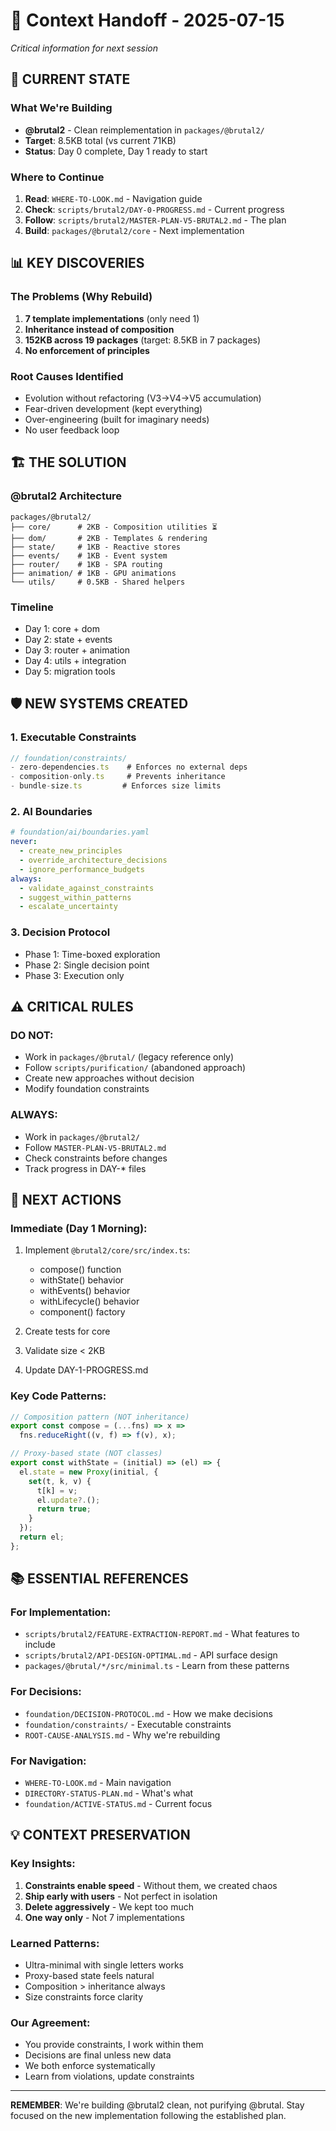 # 🎯 Context Handoff - 2025-07-15
*Critical information for next session*

## 🚨 CURRENT STATE

### What We're Building
- **@brutal2** - Clean reimplementation in `packages/@brutal2/`
- **Target**: 8.5KB total (vs current 71KB)
- **Status**: Day 0 complete, Day 1 ready to start

### Where to Continue
1. **Read**: `WHERE-TO-LOOK.md` - Navigation guide
2. **Check**: `scripts/brutal2/DAY-0-PROGRESS.md` - Current progress
3. **Follow**: `scripts/brutal2/MASTER-PLAN-V5-BRUTAL2.md` - The plan
4. **Build**: `packages/@brutal2/core` - Next implementation

## 📊 KEY DISCOVERIES

### The Problems (Why Rebuild)
1. **7 template implementations** (only need 1)
2. **Inheritance instead of composition**
3. **152KB across 19 packages** (target: 8.5KB in 7 packages)
4. **No enforcement of principles**

### Root Causes Identified
- Evolution without refactoring (V3→V4→V5 accumulation)
- Fear-driven development (kept everything)
- Over-engineering (built for imaginary needs)
- No user feedback loop

## 🏗️ THE SOLUTION

### @brutal2 Architecture
```
packages/@brutal2/
├── core/      # 2KB - Composition utilities ⏳
├── dom/       # 2KB - Templates & rendering
├── state/     # 1KB - Reactive stores
├── events/    # 1KB - Event system
├── router/    # 1KB - SPA routing
├── animation/ # 1KB - GPU animations
└── utils/     # 0.5KB - Shared helpers
```

### Timeline
- Day 1: core + dom
- Day 2: state + events
- Day 3: router + animation
- Day 4: utils + integration
- Day 5: migration tools

## 🛡️ NEW SYSTEMS CREATED

### 1. Executable Constraints
```typescript
// foundation/constraints/
- zero-dependencies.ts    # Enforces no external deps
- composition-only.ts     # Prevents inheritance
- bundle-size.ts         # Enforces size limits
```

### 2. AI Boundaries
```yaml
# foundation/ai/boundaries.yaml
never:
  - create_new_principles
  - override_architecture_decisions
  - ignore_performance_budgets
always:
  - validate_against_constraints
  - suggest_within_patterns
  - escalate_uncertainty
```

### 3. Decision Protocol
- Phase 1: Time-boxed exploration
- Phase 2: Single decision point
- Phase 3: Execution only

## ⚠️ CRITICAL RULES

### DO NOT:
- Work in `packages/@brutal/` (legacy reference only)
- Follow `scripts/purification/` (abandoned approach)
- Create new approaches without decision
- Modify foundation constraints

### ALWAYS:
- Work in `packages/@brutal2/`
- Follow `MASTER-PLAN-V5-BRUTAL2.md`
- Check constraints before changes
- Track progress in DAY-* files

## 🎯 NEXT ACTIONS

### Immediate (Day 1 Morning):
1. Implement `@brutal2/core/src/index.ts`:
   - compose() function
   - withState() behavior
   - withEvents() behavior
   - withLifecycle() behavior
   - component() factory

2. Create tests for core
3. Validate size < 2KB
4. Update DAY-1-PROGRESS.md

### Key Code Patterns:
```typescript
// Composition pattern (NOT inheritance)
export const compose = (...fns) => x => 
  fns.reduceRight((v, f) => f(v), x);

// Proxy-based state (NOT classes)
export const withState = (initial) => (el) => {
  el.state = new Proxy(initial, {
    set(t, k, v) {
      t[k] = v;
      el.update?.();
      return true;
    }
  });
  return el;
};
```

## 📚 ESSENTIAL REFERENCES

### For Implementation:
- `scripts/brutal2/FEATURE-EXTRACTION-REPORT.md` - What features to include
- `scripts/brutal2/API-DESIGN-OPTIMAL.md` - API surface design
- `packages/@brutal/*/src/minimal.ts` - Learn from these patterns

### For Decisions:
- `foundation/DECISION-PROTOCOL.md` - How we make decisions
- `foundation/constraints/` - Executable constraints
- `ROOT-CAUSE-ANALYSIS.md` - Why we're rebuilding

### For Navigation:
- `WHERE-TO-LOOK.md` - Main navigation
- `DIRECTORY-STATUS-PLAN.md` - What's what
- `foundation/ACTIVE-STATUS.md` - Current focus

## 💡 CONTEXT PRESERVATION

### Key Insights:
1. **Constraints enable speed** - Without them, we created chaos
2. **Ship early with users** - Not perfect in isolation  
3. **Delete aggressively** - We kept too much
4. **One way only** - Not 7 implementations

### Learned Patterns:
- Ultra-minimal with single letters works
- Proxy-based state feels natural
- Composition > inheritance always
- Size constraints force clarity

### Our Agreement:
- You provide constraints, I work within them
- Decisions are final unless new data
- We both enforce systematically
- Learn from violations, update constraints

---

**REMEMBER**: We're building @brutal2 clean, not purifying @brutal. Stay focused on the new implementation following the established plan.